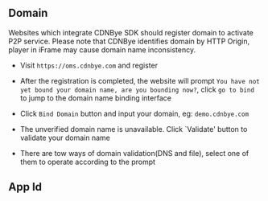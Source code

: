 
## Domain
Websites which integrate CDNBye SDK should register domain to activate P2P service. Please note that CDNBye identifies domain by HTTP Origin, player in iFrame may cause domain name inconsistency.
- Visit `https://oms.cdnbye.com` and register

- After the registration is completed, the website will prompt `You have not yet bound your domain name, are you bounding now?`, click `go to bind ` to jump to the domain name binding interface

- Click `Bind Domain` button and input your domain, eg: `demo.cdnbye.com`

- The unverified domain name is unavailable. Click `Validate' button to validate your domain name

- There are tow ways of domain validation(DNS and file), select one of them to operate according to the prompt

## App Id


